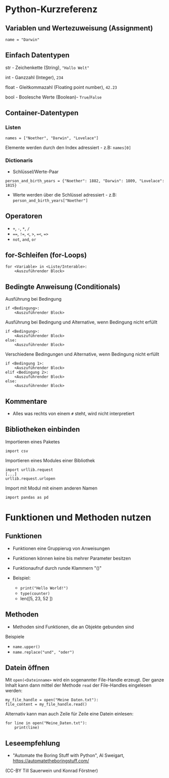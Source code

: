 # Python-Kurzreferenz

## Variablen und Wertezuweisung (Assignment)

```
name = "Darwin"
``` 

## Einfach Datentypen

str - Zeichenkette (String), `"Hallo Welt"`

int - Ganzzahl (Integer), `234`

float - Gleitkommazahl (Floating point number), `42.23`

bool - Boolesche Werte (Boolean)- `True`/`False`

## Container-Datentypen

### Listen 

```
names = ["Noether", "Darwin", "Lovelace"]
``` 

Elemente werden durch den Index adressiert - z.B: `names[0]`

### Dictionaris

- Schlüssel/Werte-Paar

```
person_and_birth_years = {"Noether": 1882, "Darwin": 1809, "Lovelace": 1815}
```
- Werte werden über die Schlüssel adressiert - z.B: `person_and_birth_years["Noether"]`

## Operatoren
- `+`, `-`, `*`, `/`
- `==`, `!=`, `<`, `>`, `=<`, `=>`
- `not`, `and`, `or`

## for-Schleifen (for-Loops)

``` 
for <Variable> in <Liste/Interable>:
    <Auszuführender Block>
``` 

## Bedingte Anweisung (Conditionals)

Ausführung bei Bedingung

``` 
if <Bedingung>:
    <Auszuführender Block>
``` 

Ausführung bei Bedingung und Alternative, wenn Bedingung nicht erfüllt

``` 
if <Bedingung>:
    <Auszuführender Block>
else:
    <Auszuführender Block>
``` 

Verschiedene Bedingungen und Alternative, wenn Bedingung nicht erfüllt

``` 
if <Bedingung 1>:
    <Auszuführender Block>
elif <Bedingung 2>:
    <Auszuführender Block>
else:
    <Auszuführender Block>
``` 

## Kommentare

- Alles was rechts von einem `#` steht, wird nicht interpretiert

## Bibliotheken einbinden

Importieren eines Paketes 

``` 
import csv
```

Importieren eines Modules einer Bibliothek

``` 
import urllib.request
[...]
urllib.request.urlopen

```

Import mit Modul mit einem anderen Namen

``` 
import pandas as pd
``` 

# Funktionen und Methoden nutzen

## Funktionen

- Funktionen eine Gruppierug von Anweisungen
- Funktionen können keine bis mehrer Parameter besitzen
- Funktionaufruf durch runde Klammern "()"

- Beispiel:
  - `print("Hello World!")`
  - `type(counter)`
  - len([5, 23, 52 ])

## Methoden

- Methoden sind Funktionen, die an Objekte gebunden sind

Beispiele
- `name.upper()`
- `name.replace("und", "oder")`

## Datein öffnen

Mit `open(<Dateinname>` wird ein sogenannter File-Handle erzeugt. Der
ganze Inhalt kann dann mittel der Methode `read` der File-Handles
eingelesen werden:

```
my_file_handle = open("Meine Daten.txt"):
file_content = my_file_handle.read()
```

Alternativ kann man auch Zeile für Zeile eine Datein einlesen:

```
for line in open("Meine_Daten.txt"):
    print(line)
```


## Leseempfehlung

- "Automate the Boring Stuff with Python", Al Sweigart,
  https://automatetheboringstuff.com/

(CC-BY Till Sauerwein und Konrad Förstner)
